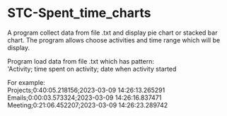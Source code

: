 # STC-Spent_time_charts

A program collect data from file .txt and display pie chart or stacked bar chart. The program allows choose activities and time range which will be display.


Program load data from file .txt which has pattern:  
'Activity; time spent on activity; date when activity started

For example:  
Projects;0:40:05.218156;2023-03-09 14:26:13.265291  
Emails;0:00:03.573324;2023-03-09 14:26:16.837471  
Meeting;0:21:06.452207;2023-03-09 14:26:23.289742
